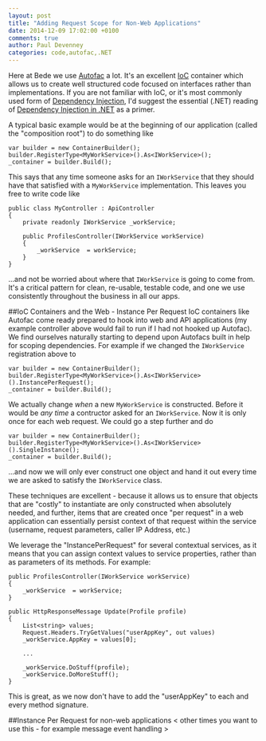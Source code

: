 ```yaml
---
layout: post
title: "Adding Request Scope for Non-Web Applications"
date: 2014-12-09 17:02:00 +0100
comments: true
author: Paul Devenney
categories: code,autofac,.NET
---
```


Here at Bede we use [Autofac](http://autofac.org/) a lot. It's an excellent [IoC](http://en.wikipedia.org/wiki/Inversion_of_control) container which allows us to create well structured code focused on interfaces rather than implementations. If you are not familiar with IoC, or it's most commonly used form of [Dependency Injection](http://en.wikipedia.org/wiki/Dependency_injection), I'd suggest the essential (.NET) reading of [Dependency Injection in .NET](http://www.amazon.co.uk/Dependency-Injection-NET-Mark-Seemann/dp/1935182501) as a primer.

A typical basic example would be at the beginning of our application (called the "composition root") to do something like 

    var builder = new ContainerBuilder();
    builder.RegisterType<MyWorkService>().As<IWorkService>();
    _container = builder.Build();

This says that any time someone asks for an ```IWorkService``` that they should have that satisfied with a ```MyWorkService``` implementation. This leaves you free to write code like

    public class MyController : ApiController
    {
		private readonly IWorkService _workService;

		public ProfilesController(IWorkService workService)
		{
			_workService  = workService;
		}
	}

...and not be worried about where that ```IWorkService``` is going to come from. It's a critical pattern for clean, re-usable, testable code, and one we use consistently throughout the business in all our apps.


##IoC Containers and the Web - Instance Per Request
IoC containers like Autofac come ready prepared to hook into web and API applications (my example controller above would fail to run if I had not hooked up Autofac). We find ourselves naturally starting to depend upon Autofacs built in help for scoping dependencies. For example if we changed the ```IWorkService``` registration above to 

    var builder = new ContainerBuilder();
    builder.RegisterType<MyWorkService>().As<IWorkService>().InstancePerRequest();
    _container = builder.Build();

We actually change _when_ a new ```MyWorkService``` is constructed. Before it would be _any time_ a contructor asked for an ```IWorkService```. Now it is only once for each web request. We could go a step further and do 

    var builder = new ContainerBuilder();
    builder.RegisterType<MyWorkService>().As<IWorkService>().SingleInstance();
    _container = builder.Build();

...and now we will only ever construct one object and hand it out every time we are asked to satisfy the ```IWorkService``` class.

These techniques are excellent - because it allows us to ensure that objects that are "costly" to instantiate are only constructed when absolutely needed, and further, items that are created once "per request" in a web application can essentially persist context of that request within the service (username, request parameters, caller IP Address, etc.)

We leverage the "InstancePerRequest" for several contextual services, as it means that you can assign context values to service properties, rather than as parameters of its methods. For example:

	public ProfilesController(IWorkService workService)
	{
		_workService  = workService;
	}

	public HttpResponseMessage Update(Profile profile)
	{
		List<string> values;
		Request.Headers.TryGetValues("userAppKey", out values)
		_workService.AppKey = values[0];

		...

		_workService.DoStuff(profile);
		_workService.DoMoreStuff();
	}

This is great, as we now don't have to add the "userAppKey" to each and every method signature.

##Instance Per Request for non-web applications
< other times you want to use this - for example message event handling >


